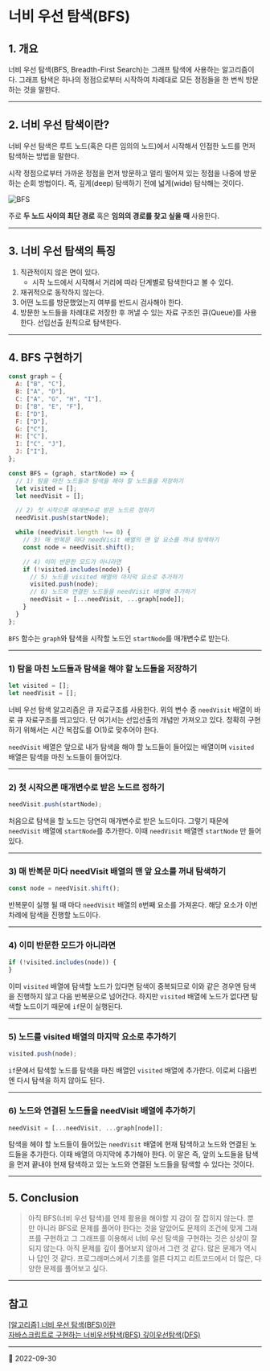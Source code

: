 # 너비 우선 탐색(BFS)

## 1. 개요

너비 우선 탐색(BFS, Breadth-First Search)는 그래프 탐색에 사용하는 알고리즘이다. 그래프 탐색은
하나의 정점으로부터 시작하여 차례대로 모든 정점들을 한 번씩 방문하는 것을 말한다.

---

## 2. 너비 우선 탐색이란?

너비 우선 탐색은 루트 노드(혹은 다른 임의의 노드)에서 시작해서 인접한 노드를 먼저 탐색하는 방법을 말한다.

시작 정점으로부터 가까운 정점을 먼저 방문하고 멀리 떨어져 있는 정점을 나중에 방문하는 순회 방법이다. 즉, 깊게(deep) 탐색하기
전에 넓게(wide) 탐삭해는 것이다.

![BFS](https://velog.velcdn.com/images%2Fsukong%2Fpost%2F103fbeed-3f70-4074-9a7d-76915a7764f2%2FBFS.png)

주로 **두 노드 사이의 최단 경로** 혹은 **임의의 경로를 찾고 싶을 때** 사용한다.

---

## 3. 너비 우선 탐색의 특징

1. 직관적이지 않은 면이 있다.
   - 시작 노드에서 시작해서 거리에 따라 단계별로 탐색한다고 볼 수 있다.
2. 재귀적으로 동작하지 않는다.
3. 어떤 노드를 방문했었는지 여부를 반드시 검사해야 한다.
4. 방문한 노드들을 차례대로 저장한 후 꺼낼 수 있는 자료 구조인 큐(Queue)를 사용한다. 선입선출 원칙으로 탐색한다.

---

## 4. BFS 구현하기

```javascript
const graph = {
  A: ["B", "C"],
  B: ["A", "D"],
  C: ["A", "G", "H", "I"],
  D: ["B", "E", "F"],
  E: ["D"],
  F: ["D"],
  G: ["C"],
  H: ["C"],
  I: ["C", "J"],
  J: ["I"],
};

const BFS = (graph, startNode) => {
  // 1) 탐을 마친 노드들과 탐색을 해야 할 노드들을 저장하기
  let visited = [];
  let needVisit = [];

  // 2) 첫 시작으론 매개변수로 받은 노드르 정하기
  needVisit.push(startNode);

  while (needVisit.length !== 0) {
    // 3) 매 반복문 마다 needVisit 배열의 맨 앞 요소를 꺼내 탐색하기
    const node = needVisit.shift();

    // 4) 이미 반문한 모드가 아니라면
    if (!visited.includes(node)) {
      // 5) 노드를 visited 배열의 마지막 요소로 추가하기
      visited.push(node);
      // 6) 노드와 연결된 노드들을 needVisit 배열에 추가하기
      needVisit = [...needVisit, ...graph[node]];
    }
  }
};
```

`BFS` 함수는 `graph`와 탐색을 시작할 노드인 `startNode`를 매개변수로 받는다.

---

### 1) 탐을 마친 노드들과 탐색을 해야 할 노드들을 저장하기

```javascript
let visited = [];
let needVisit = [];
```

너비 우선 탐색 알고리즘은 큐 자료구조를 사용한다. 위의 변수 중 `needVisit` 배열이
바로 큐 자료구조를 띄고있다. 단 여기서는 선입선출의 개념만 가져오고 있다. 정확히 구현하기
위해서는 시간 복잡도를 O(1)로 맞추어야 한다.

`needVisit` 배열은 앞으로 내가 탐색을 해야 할 노드들이 들어있는 배열이며 `visited` 배열은
탐색을 마친 노드들이 들어있다.

---

### 2) 첫 시작으론 매개변수로 받은 노드르 정하기

```javascript
needVisit.push(startNode);
```

처음으로 탐색을 할 노드는 당연히 매개변수로 받은 노드이다. 그렇기 때문에 `needVisit` 배열에
`startNode`를 추가한다. 이때 `needVisit` 배열엔 `startNode` 만 들어있다.

---

### 3) 매 반복문 마다 needVisit 배열의 맨 앞 요소를 꺼내 탐색하기

```javascript
const node = needVisit.shift();
```

반복문이 실행 될 때 마다 `needVisit` 배열의 `0`번째 요소를 가져온다.
해당 요소가 이번 차례에 탐색을 진행할 노드이다.

---

### 4) 이미 반문한 모드가 아니라면

```javascript
if (!visited.includes(node)) {
}
```

이미 `visited` 배열에 탐색할 노드가 있다면 탐색이 중복되므로 이와 같은 경우엔
탐색을 진행하지 않고 다음 반복문으로 넘어간다. 하지만 `visited` 배열에 노드가
없다면 탐색할 노드이기 때문에 `if`문이 실행된다.

---

### 5) 노드를 visited 배열의 마지막 요소로 추가하기

```javascript
visited.push(node);
```

`if`문에서 탐색할 노드를 탐색을 마친 배열인 `visited` 배열에 추가한다.
이로써 다음번엔 다시 탐색을 하지 않아도 된다.

---

### 6) 노드와 연결된 노드들을 needVisit 배열에 추가하기

```javascript
needVisit = [...needVisit, ...graph[node]];
```

탐색을 헤야 할 노드들이 들어있는 `needVisit` 배열에 현재 탐색하고 노드와
연결된 노드들을 추가한다. 이때 배열의 마지막에 추가해야 한다. 이 말은 즉,
앞의 노드들을 탐색을 먼저 끝내야 현재 탐색하고 있는 노드와 연결된 노드들을
탐색할 수 있다는 것이다.

---

## 5. Conclusion

> 아직 BFS(너비 우선 탐색)를 언제 활용을 해야할 지 감이 잘 잡히지 않는다. 뿐 만 아니라
> BFS로 문제를 풀어야 한다는 것을 알았어도 문제의 조건에 맞게 그래프를 구현하고
> 그 그래프를 이용해서 너비 우선 탐색을 구현하는 것은 상상이 잘 되지 않는다. 아직 문제를 깊이
> 풀어보지 않아서 그런 것 같다. 많은 문제가 역시나 답인 것 같다. 프로그래머스에서 기초를 얼른 다지고
> 리트코드에서 더 많은, 다양한 문제를 풀어보고 싶다.

---

## 참고

[[알고리즘] 너비 우선 탐색(BFS)이란](https://gmlwjd9405.github.io/2018/08/15/algorithm-bfs.html)  
[자바스크립트로 구현하는 너비우선탐색(BFS) 깊이우선탐색(DFS)](https://ryusm.tistory.com/48)

---

📅 2022-09-30

